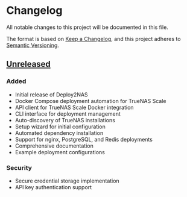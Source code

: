# Changelog

All notable changes to this project will be documented in this file.

The format is based on [Keep a Changelog](https://keepachangelog.com/en/1.0.0/),
and this project adheres to [Semantic Versioning](https://semver.org/spec/v2.0.0.html).

## [Unreleased]

### Added
- Initial release of Deploy2NAS
- Docker Compose deployment automation for TrueNAS Scale
- API client for TrueNAS Scale Docker integration
- CLI interface for deployment management
- Auto-discovery of TrueNAS installations
- Setup wizard for initial configuration
- Automated dependency installation
- Support for nginx, PostgreSQL, and Redis deployments
- Comprehensive documentation
- Example deployment configurations

### Security
- Secure credential storage implementation
- API key authentication support

[Unreleased]: https://github.com/yourusername/deploy2nas/compare/v0.1.0...HEAD